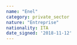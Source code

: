 ```yaml
---
name: "Enel"
category: private_sector
nature: "Entreprise"
nationality: ITA
date_signed: '2018-11-12'
---
```

    